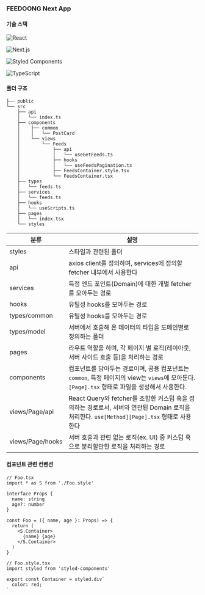 ### FEEDOONG Next App

#### 기술 스택

![React](https://img.shields.io/badge/React-20232A?style=for-the-badge&logo=react&logoColor=61DAFB)

![Next.js](https://img.shields.io/badge/next.js-000000?style=for-the-badge&logo=nextdotjs&logoColor=white)

![Styled Components](https://img.shields.io/badge/styled--components-DB7093?style=for-the-badge&logo=styled-components&logoColor=white)

![TypeScript](https://img.shields.io/badge/TypeScript-007ACC?style=for-the-badge&logo=typescript&logoColor=white)

#### 폴더 구조

```
├── public
└── src
    ├── api
    │   └── index.ts
    ├── components
    │    ├── common
    │    │   └── PostCard
    │    └── views
    │        └── Feeds
    │            ├── api
    │            │   └── useGetFeeds.ts
    │            ├── hooks
    │            │   └── useFeedsPagination.ts
    │            ├── FeedsContainer.style.tsx
    │            └── FeedsContainer.tsx
    ├── types
    │   └── feeds.ts
    ├── services
    │   └── feeds.ts
    ├── hooks
    │   └── useScripts.ts
    ├── pages
    │   └── index.tsx
    └── styles
```

| 분류             | 설명                                                                                                                                           |
| ---------------- | ---------------------------------------------------------------------------------------------------------------------------------------------- |
| styles           | 스타일과 관련된 폴더                                                                                                                           |
| api              | axios client를 정의하며, services에 정의할 fetcher 내부에서 사용한다                                                                           |
| services         | 특정 엔드 포인트(Domain)에 대한 개별 fetcher를 모아두는 경로                                                                                   |
| hooks            | 유틸성 hooks를 모아두는 경로                                                                                                                   |
| types/common     | 유틸성 hooks를 모아두는 경로                                                                                                                   |
| types/model      | 서버에서 호출해 온 데이터의 타입을 도메인별로 정의하는 폴더                                                                                    |
| pages            | 라우트 역할을 하며, 각 페이지 별 로직(레이아웃, 서버 사이드 호출 등)을 처리하는 경로                                                           |
| components       | 컴포넌트를 담아두는 경로이며, 공용 컴포넌트는 `common`, 특정 페이지의 view는 `views`에 모아둔다. `[Page].tsx` 형태로 파일을 생성해서 사용한다. |
| views/Page/api   | React Query와 fetcher를 조합한 커스텀 훅을 정의하는 경로로서, 서버와 연관된 Domain 로직을 처리한다. `use[Method][Page].tsx` 형태로 사용한다    |
| views/Page/hooks | 서버 호출과 관련 없는 로직(ex. UI) 중 커스텀 훅으로 분리할만한 로직을 처리하는 경로                                                            |

#### 컴포넌트 관련 컨벤션

```tsx
// Foo.tsx
import * as S from './Foo.style'

interface Props {
  name: string
  age?: number
}

const Foo = ({ name, age }: Props) => {
  return (
    <S.Container>
      {name} {age}
    </S.Container>
  )
}
```

```tsx
// Foo.style.tsx
import styled from 'styled-components'

export const Container = styled.div`
  color: red;
`
```
